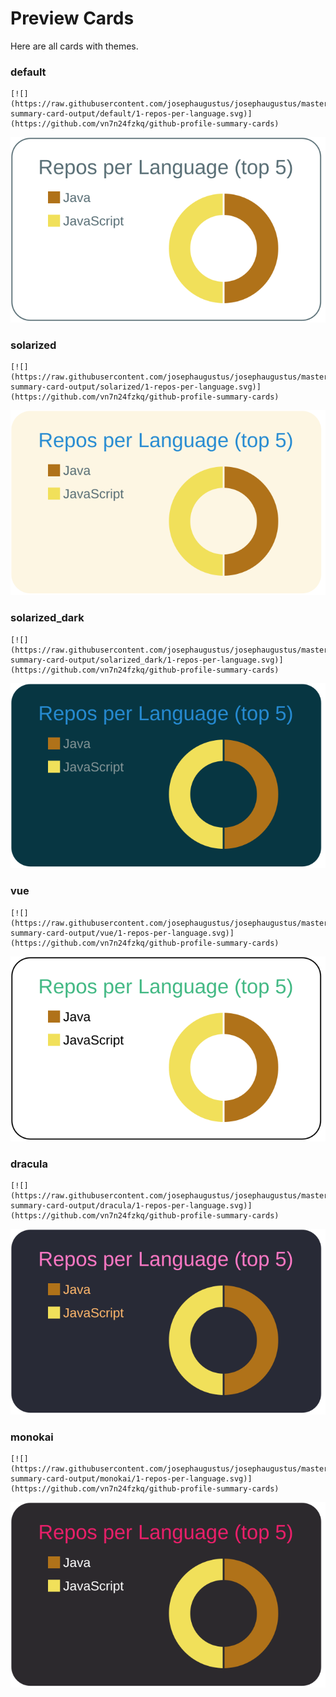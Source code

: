 
# Preview Cards

Here are all cards with themes.


### default


```
[![](https://raw.githubusercontent.com/josephaugustus/josephaugustus/master/profile-summary-card-output/default/1-repos-per-language.svg)](https://github.com/vn7n24fzkq/github-profile-summary-cards)
```
![](https://raw.githubusercontent.com/josephaugustus/josephaugustus/master/profile-summary-card-output/default/1-repos-per-language.svg)


### solarized


```
[![](https://raw.githubusercontent.com/josephaugustus/josephaugustus/master/profile-summary-card-output/solarized/1-repos-per-language.svg)](https://github.com/vn7n24fzkq/github-profile-summary-cards)
```
![](https://raw.githubusercontent.com/josephaugustus/josephaugustus/master/profile-summary-card-output/solarized/1-repos-per-language.svg)


### solarized_dark


```
[![](https://raw.githubusercontent.com/josephaugustus/josephaugustus/master/profile-summary-card-output/solarized_dark/1-repos-per-language.svg)](https://github.com/vn7n24fzkq/github-profile-summary-cards)
```
![](https://raw.githubusercontent.com/josephaugustus/josephaugustus/master/profile-summary-card-output/solarized_dark/1-repos-per-language.svg)


### vue


```
[![](https://raw.githubusercontent.com/josephaugustus/josephaugustus/master/profile-summary-card-output/vue/1-repos-per-language.svg)](https://github.com/vn7n24fzkq/github-profile-summary-cards)
```
![](https://raw.githubusercontent.com/josephaugustus/josephaugustus/master/profile-summary-card-output/vue/1-repos-per-language.svg)


### dracula


```
[![](https://raw.githubusercontent.com/josephaugustus/josephaugustus/master/profile-summary-card-output/dracula/1-repos-per-language.svg)](https://github.com/vn7n24fzkq/github-profile-summary-cards)
```
![](https://raw.githubusercontent.com/josephaugustus/josephaugustus/master/profile-summary-card-output/dracula/1-repos-per-language.svg)


### monokai


```
[![](https://raw.githubusercontent.com/josephaugustus/josephaugustus/master/profile-summary-card-output/monokai/1-repos-per-language.svg)](https://github.com/vn7n24fzkq/github-profile-summary-cards)
```
![](https://raw.githubusercontent.com/josephaugustus/josephaugustus/master/profile-summary-card-output/monokai/1-repos-per-language.svg)

